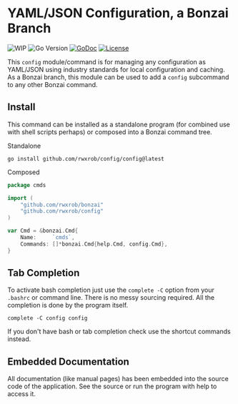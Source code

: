 # YAML/JSON Configuration, a Bonzai Branch

![WIP](https://img.shields.io/badge/status-wip-red)
![Go
Version](https://img.shields.io/github/go-mod/go-version/rwxrob/config)
[![GoDoc](https://godoc.org/github.com/rwxrob/config?status.svg)](https://godoc.org/github.com/rwxrob/config)
[![License](https://img.shields.io/badge/license-Apache2-brightgreen.svg)](LICENSE)

This `config` module/command is for managing any configuration as
YAML/JSON using industry standards for local configuration and caching.
As a Bonzai branch, this module can be used to add a `config` subcommand
to any other Bonzai command.

## Install

This command can be installed as a standalone program (for combined use
with shell scripts perhaps) or composed into a Bonzai command tree.

Standalone

```
go install github.com/rwxrob/config/config@latest
```

Composed

```go
package cmds

import (
	"github.com/rwxrob/bonzai"
	"github.com/rwxrob/config"
)

var Cmd = &bonzai.Cmd{
	Name:     `cmds`,
	Commands: []*bonzai.Cmd{help.Cmd, config.Cmd},
}
```

## Tab Completion

To activate bash completion just use the `complete -C` option from your
`.bashrc` or command line. There is no messy sourcing required. All the
completion is done by the program itself.

```
complete -C config config
```

If you don't have bash or tab completion check use the shortcut
commands instead.

## Embedded Documentation

All documentation (like manual pages) has been embedded into the source
code of the application. See the source or run the program with help to
access it.
